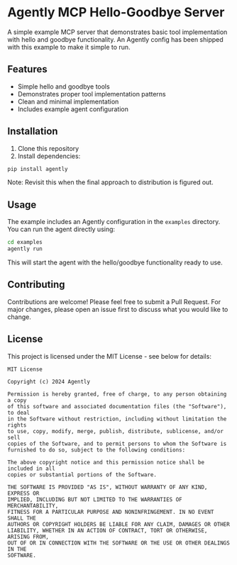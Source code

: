 # Agently MCP Hello-Goodbye Server

A simple example MCP server that demonstrates basic tool implementation with hello and goodbye functionality. An Agently config has been shipped with this example to make it simple to run.

## Features

- Simple hello and goodbye tools
- Demonstrates proper tool implementation patterns
- Clean and minimal implementation
- Includes example agent configuration

## Installation

1. Clone this repository
2. Install dependencies:
```bash
pip install agently
```

Note: Revisit this when the final approach to distribution is figured out.

## Usage

The example includes an Agently configuration in the `examples` directory. You can run the agent directly using:

```bash
cd examples
agently run
```

This will start the agent with the hello/goodbye functionality ready to use.

## Contributing

Contributions are welcome! Please feel free to submit a Pull Request. For major changes, please open an issue first to discuss what you would like to change.

## License

This project is licensed under the MIT License - see below for details:

```
MIT License

Copyright (c) 2024 Agently

Permission is hereby granted, free of charge, to any person obtaining a copy
of this software and associated documentation files (the "Software"), to deal
in the Software without restriction, including without limitation the rights
to use, copy, modify, merge, publish, distribute, sublicense, and/or sell
copies of the Software, and to permit persons to whom the Software is
furnished to do so, subject to the following conditions:

The above copyright notice and this permission notice shall be included in all
copies or substantial portions of the Software.

THE SOFTWARE IS PROVIDED "AS IS", WITHOUT WARRANTY OF ANY KIND, EXPRESS OR
IMPLIED, INCLUDING BUT NOT LIMITED TO THE WARRANTIES OF MERCHANTABILITY,
FITNESS FOR A PARTICULAR PURPOSE AND NONINFRINGEMENT. IN NO EVENT SHALL THE
AUTHORS OR COPYRIGHT HOLDERS BE LIABLE FOR ANY CLAIM, DAMAGES OR OTHER
LIABILITY, WHETHER IN AN ACTION OF CONTRACT, TORT OR OTHERWISE, ARISING FROM,
OUT OF OR IN CONNECTION WITH THE SOFTWARE OR THE USE OR OTHER DEALINGS IN THE
SOFTWARE.
``` 